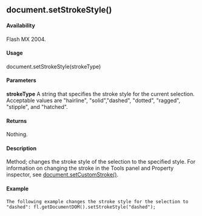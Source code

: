 ## document.setStrokeStyle()

#### Availability

Flash MX 2004.

#### Usage

document.setStrokeStyle(strokeType)

#### Parameters

**strokeType** A string that specifies the stroke style for the current selection. Acceptable values are "hairline", "solid","dashed", "dotted", "ragged", "stipple", and "hatched".

#### Returns

Nothing.

#### Description

Method; changes the stroke style of the selection to the specified style. For information on changing the stroke in the Tools panel and Property inspector, see [document.setCustomStroke()](#_bookmark281).

#### Example

```
The following example changes the stroke style for the selection to "dashed": fl.getDocumentDOM().setStrokeStyle("dashed");

```